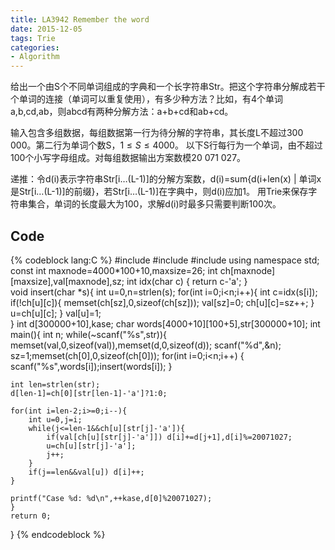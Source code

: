 ```yaml
---
title: LA3942 Remember the word
date: 2015-12-05 
tags: Trie
categories: 
- Algorithm
---
```

给出一个由S个不同单词组成的字典和一个长字符串Str。把这个字符串分解成若干个单词的连接（单词可以重复使用），有多少种方法？比如，有4个单词a,b,cd,ab，则abcd有两种分解方法：a+b+cd和ab+cd。

输入包含多组数据，每组数据第一行为待分解的字符串，其长度L不超过300 000。第二行为单词个数S，$1\leq S\leq4000$。 以下S行每行为一个单词，由不超过100个小写字母组成。对每组数据输出方案数模20 071 027。

<!--more-->

递推：令d(i)表示字符串Str[i…(L-1)]的分解方案数，d(i)=sum{d(i+len(x) | 单词x是Str[i…(L-1)]的前缀}，若Str[i…(L-1)]在字典中，则d(i)应加1。
用Trie来保存字符串集合，单词的长度最大为100，求解d(i)时最多只需要判断100次。

## Code
{% codeblock lang:C %}
#include<iostream>
#include<cstdio>
#include<cstring>
using namespace std;
const int maxnode=4000*100+10,maxsize=26;
int ch[maxnode][maxsize],val[maxnode],sz;
int idx(char c) { return c-'a'; 	}	
void insert(char *s){
	int u=0,n=strlen(s);
	for(int i=0;i<n;i++){
		int c=idx(s[i]);
		if(!ch[u][c]){
			memset(ch[sz],0,sizeof(ch[sz]));
			val[sz]=0;
			ch[u][c]=sz++;
			}
		u=ch[u][c];
		}
	val[u]=1;	
}
int d[300000+10],kase;
char words[4000+10][100+5],str[300000+10];
int main(){
	int n;
	while(~scanf("%s",str)){
    memset(val,0,sizeof(val)),memset(d,0,sizeof(d));
	scanf("%d",&n);
	sz=1;memset(ch[0],0,sizeof(ch[0]));	
	for(int i=0;i<n;i++) {  scanf("%s",words[i]);insert(words[i]);	}
	
	
	int len=strlen(str);
	d[len-1]=ch[0][str[len-1]-'a']?1:0;
	
	for(int i=len-2;i>=0;i--){
		int u=0,j=i;
		while(j<=len-1&&ch[u][str[j]-'a']){  
			if(val[ch[u][str[j]-'a']]) d[i]+=d[j+1],d[i]%=20071027;
			u=ch[u][str[j]-'a'];
			j++;	
		}
		if(j==len&&val[u]) d[i]++;
	}
	
	printf("Case %d: %d\n",++kase,d[0]%20071027);
	}
	return 0;
}
{% endcodeblock %}